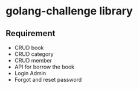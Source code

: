# golang-challenge library
## Requirement
- CRUD book
- CRUD category
- CRUD member
- API for borrow the book
- Login Admin
- Forgot and reset password
